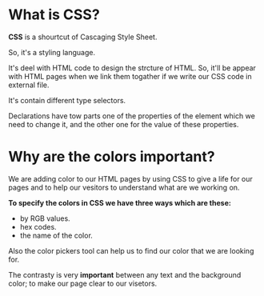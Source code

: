 # What is CSS? #
**CSS** is a shourtcut of Cascaging Style Sheet. 

So, it's a styling language.

It's deel with HTML code to design the strcture of HTML. So, it'll be appear with HTML pages when we link them togather if we write our CSS code in external file.

It's contain different type selectors.

Declarations have tow parts one of the properties of the element which we need to change it, and the other one for the value of these properties.

# Why are the colors important? #

We are adding color to our HTML pages by using CSS to give a life for our pages and to help our vesitors to understand what are we working on.

**To specify the colors in CSS we have three ways which are these:**
- by RGB values.
- hex codes.
- the name of the color. 

Also the color pickers tool can help us to find our color that we are looking for.

The contrasty is very **important** between any text and the background color; to make our page clear to our visetors.
